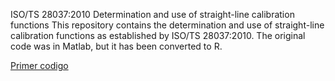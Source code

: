ISO/TS 28037:2010
Determination and use of straight-line calibration functions
This repository contains the determination and use of straight-line calibration functions as established by ISO/TS 28037:2010. 
The original code was in Matlab, but it has been converted to R.


[Primer codigo](R/TS28037_GDR1.R)






